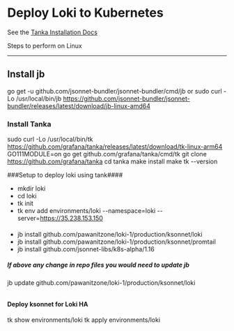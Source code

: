 # Deploy Loki to Kubernetes

See the [Tanka Installation Docs](../../docs/sources/installation/tanka.md)

Steps to perform on Linux 
_________

## Install jb 
go get -u github.com/jsonnet-bundler/jsonnet-bundler/cmd/jb
or 
sudo curl -Lo /usr/local/bin/jb https://github.com/jsonnet-bundler/jsonnet-bundler/releases/latest/download/jb-linux-amd64


### Install Tanka
sudo curl -Lo /usr/local/bin/tk https://github.com/grafana/tanka/releases/latest/download/tk-linux-arm64
GO111MODULE=on go get github.com/grafana/tanka/cmd/tk
git clone https://github.com/grafana/tanka
cd tanka
make install
make
tk --version


###Setup to deploy loki using tank####

- mkdir loki
- cd loki
- tk init
- tk env add environments/loki --namespace=loki --server=https://35.238.153.150

#### 
- jb install github.com/pawanitzone/loki-1/production/ksonnet/loki
- jb install github.com/pawanitzone/loki-1/production/ksonnet/promtail
- jb install github.com/jsonnet-libs/k8s-alpha/1.16

##### If above any change in repo files you would need to update jb ######

jb update github.com/pawanitzone/loki-1/production/ksonnet/loki
######


#### Deploy ksonnet for Loki HA

tk show environments/loki
tk apply environments/loki
